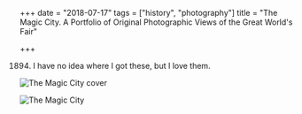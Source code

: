 +++
date = "2018-07-17"
tags = ["history", "photography"]
title = "The Magic City. A Portfolio of Original Photographic Views of the Great World's Fair"

+++

1894. I have no idea where I got these, but I love them. 

![The Magic City cover](/img/2018/2018-07-17_magic-city-cover.jpg)


![The Magic City](/img/2018/2018-07-17_magic-city.jpg)


